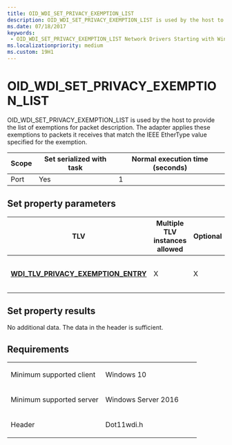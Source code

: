 ```yaml
---
title: OID_WDI_SET_PRIVACY_EXEMPTION_LIST
description: OID_WDI_SET_PRIVACY_EXEMPTION_LIST is used by the host to provide the list of exemptions for packet description. The adapter applies these exemptions to packets it receives that match the IEEE EtherType value specified for the exemption.
ms.date: 07/18/2017
keywords:
 - OID_WDI_SET_PRIVACY_EXEMPTION_LIST Network Drivers Starting with Windows Vista
ms.localizationpriority: medium
ms.custom: 19H1
---
```


# OID\_WDI\_SET\_PRIVACY\_EXEMPTION\_LIST


OID\_WDI\_SET\_PRIVACY\_EXEMPTION\_LIST is used by the host to provide the list of exemptions for packet description. The adapter applies these exemptions to packets it receives that match the IEEE EtherType value specified for the exemption.

| Scope | Set serialized with task | Normal execution time (seconds) |
|-------|--------------------------|---------------------------------|
| Port  | Yes                      | 1                               |

 

## Set property parameters


| TLV                                                                                 | Multiple TLV instances allowed | Optional | Description                        |
|-------------------------------------------------------------------------------------|--------------------------------|----------|------------------------------------|
| [**WDI\_TLV\_PRIVACY\_EXEMPTION\_ENTRY**](./wdi-tlv-privacy-exemption-entry.md) | X                              | X        | List of privacy exemption entries. |

 

## Set property results


No additional data. The data in the header is sufficient.

## Requirements

<table>
<colgroup>
<col width="50%" />
<col width="50%" />
</colgroup>
<tbody>
<tr class="odd">
<td><p>Minimum supported client</p></td>
<td><p>Windows 10</p></td>
</tr>
<tr class="even">
<td><p>Minimum supported server</p></td>
<td><p>Windows Server 2016</p></td>
</tr>
<tr class="odd">
<td><p>Header</p></td>
<td>Dot11wdi.h</td>
</tr>
</tbody>
</table>

 

